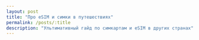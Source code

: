```yaml
---
layout: post
title: "Про eSIM и симки в путешествиях"
permalink: /posts/:title
description: "Ультимативный гайд по симкартам и eSIM в других странах"
---
```

